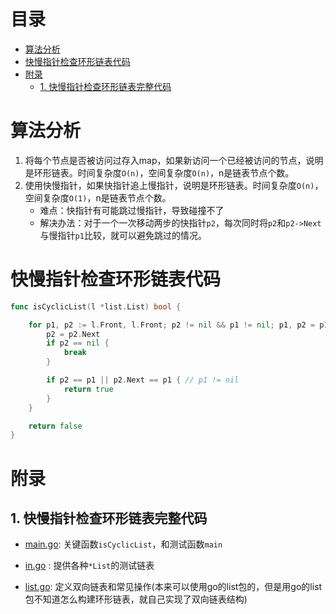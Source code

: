 # 目录
- [算法分析](#算法分析)
- [快慢指针检查环形链表代码](#快慢指针检查环形链表代码)
- [附录](#附录)
    - [1. 快慢指针检查环形链表完整代码](#1.-快慢指针检查环形链表完整代码)
# 算法分析
1. 将每个节点是否被访问过存入map，如果新访问一个已经被访问的节点，说明是环形链表。时间复杂度`O(n)`，空间复杂度`O(n)`，n是链表节点个数。
2. 使用快慢指针，如果快指针追上慢指针，说明是环形链表。时间复杂度`O(n)`，空间复杂度`O(1)`，n是链表节点个数。
    - 难点：快指针有可能跳过慢指针，导致碰撞不了
    - 解决办法：对于一个一次移动两步的快指针`p2`，每次同时将`p2`和`p2->Next`与慢指针`p1`比较，就可以避免跳过的情况。

# 快慢指针检查环形链表代码
```go
func isCyclicList(l *list.List) bool {

	for p1, p2 := l.Front, l.Front; p2 != nil && p1 != nil; p1, p2 = p1.Next, p2.Next {
		p2 = p2.Next
		if p2 == nil {
			break
		}

		if p2 == p1 || p2.Next == p1 { // p1 != nil
			return true
		}
	}

	return false
}
```

# 附录
## 1. 快慢指针检查环形链表完整代码
- [main.go](main.go): 关键函数`isCyclicList`，和测试函数`main`

- [in.go](../in.go) : 提供各种`*List`的测试链表

- [list.go](../list.go): 定义双向链表和常见操作(本来可以使用go的list包的，但是用go的list包不知道怎么构建环形链表，就自己实现了双向链表结构)
